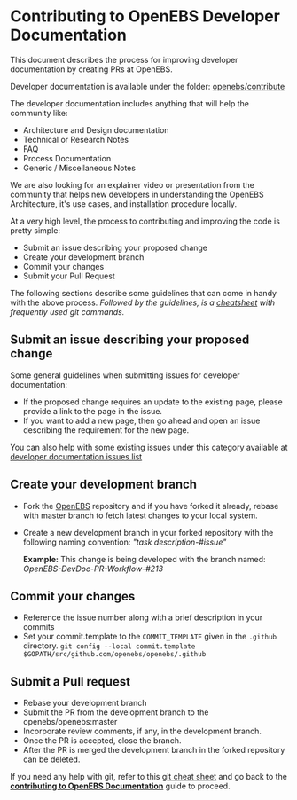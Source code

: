 # Contributing to OpenEBS Developer Documentation

This document describes the process for improving developer documentation by creating PRs at OpenEBS.

Developer documentation is available under the folder: [openebs/contribute](https://github.com/openebs/openebs/tree/master/contribute)

The developer documentation includes anything that will help the community like:

- Architecture and Design documentation
- Technical or Research Notes
- FAQ
- Process Documentation
- Generic / Miscellaneous Notes

We are also looking for an explainer video or presentation from the community that helps new developers in understanding the OpenEBS Architecture, it's use cases, and installation procedure locally.

At a very high level, the process to contributing and improving the code is pretty simple:

- Submit an issue describing your proposed change
- Create your development branch
- Commit your changes
- Submit your Pull Request

The following sections describe some guidelines that can come in handy with the above process.
*Followed by the guidelines, is a [cheatsheet](./git-cheatsheet.md) with frequently used git commands.*

## Submit an issue describing your proposed change

Some general guidelines when submitting issues for developer documentation:

- If the proposed change requires an update to the existing page, please provide a link to the page in the issue.
- If you want to add a new page, then go ahead and open an issue describing the requirement for the new page.

You can also help with some existing issues under this category available at [developer documentation issues list](https://github.com/openebs/openebs/labels/documentation%2Fdevel)

## Create your development branch

- Fork the [OpenEBS](https://github.com/openebs/openebs) repository and if you have forked it already, rebase with master branch to fetch latest changes to your local system.
- Create a new development branch in your forked repository with the following naming convention: *"task description-#issue"*

  **Example:** This change is being developed with the branch named: *OpenEBS-DevDoc-PR-Workflow-#213*

## Commit your changes

- Reference the issue number along with a brief description in your commits
- Set your commit.template to the `COMMIT_TEMPLATE` given in the `.github` directory.
  `git config --local commit.template $GOPATH/src/github.com/openebs/openebs/.github`

## Submit a Pull request

- Rebase your development branch
- Submit the PR from the development branch to the openebs/openebs:master
- Incorporate review comments, if any, in the development branch.
- Once the PR is accepted, close the branch.
- After the PR is merged the development branch in the forked repository can be deleted.

If you need any help with git, refer to this [git cheat sheet](./git-cheatsheet.md) and go back to the [**contributing to OpenEBS Documentation**](../CONTRIBUTING.md) guide to proceed.